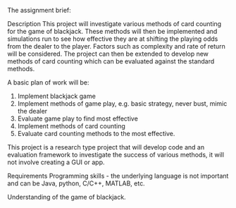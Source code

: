 The assignment brief:

Description
This project will investigate various methods of card counting for the game of blackjack. These methods will then be implemented and simulations run to see how effective they are at shifting the playing odds from the dealer to the player. Factors such as complexity and rate of return will be considered. The project can then be extended to develop new methods of card counting which can be evaluated against the standard methods.

A basic plan of work will be:

1. Implement blackjack game
2. Implement methods of game play, e.g. basic strategy, never bust, mimic the dealer
3. Evaluate game play to find most effective
4. Implement methods of card counting
5. Evaluate card counting methods to the most effective.

This project is a research type project that will develop code and an evaluation framework to investigate the success of various methods, it will not involve creating a GUI or app.

Requirements
Programming skills - the underlying language is not important and can be Java, python, C/C++, MATLAB, etc.

Understanding of the game of blackjack.
